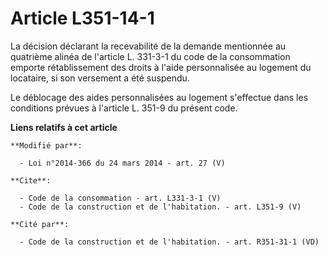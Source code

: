 # Article L351-14-1

La décision déclarant la recevabilité de la demande mentionnée au quatrième alinéa de l'article L. 331-3-1 du code de la
consommation emporte rétablissement des droits à l'aide personnalisée au logement du locataire, si son versement a été
suspendu. 

Le déblocage des aides personnalisées au logement s'effectue dans les conditions prévues à l'article L. 351-9 du présent
code.

**Liens relatifs à cet article**

	**Modifié par**:

	  - Loi n°2014-366 du 24 mars 2014 - art. 27 (V)

	**Cite**:

	  - Code de la consommation - art. L331-3-1 (V)
	  - Code de la construction et de l'habitation. - art. L351-9 (V)

	**Cité par**:

	  - Code de la construction et de l'habitation. - art. R351-31-1 (VD)
